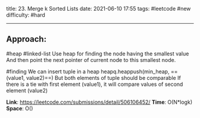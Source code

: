 title: 23. Merge k Sorted Lists
date: 2021-06-10 17:55
tags: #leetcode #new
difficulty: #hard

---
## Approach:
#heap #linked-list 
Use heap for finding the node having the smallest value
And then point the next pointer of current node to this smallest node.

#finding 
We can insert tuple in a heap
heapq.heappush(min_heap, ==(value1, value2)==)
But both elements of tuple should be comparable
If there is a tie with first element (value1), it will compare values of second element (value2)

**Link**: https://leetcode.com/submissions/detail/506106452/
**Time**: O(N*logk)
**Space**: O()